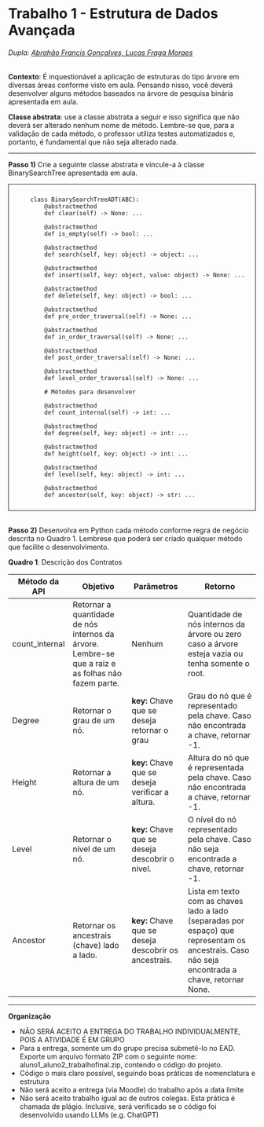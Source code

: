 # Trabalho 1 -  Estrutura de Dados Avançada
<h6>
    Dupla:
    <a href="https://github.com/strLuckyyy" target="_blank">Abrahão Francis Gonçalves, </a>
    <a href="https://github.com/TheGamesModafoca" target="_blank">Lucas Fraga Moraes</a>    
</h6>

**Contexto**: É inquestionável a aplicação de estruturas do tipo árvore em diversas áreas conforme visto em
aula. Pensando nisso, você deverá desenvolver alguns métodos baseados na árvore de pesquisa binária
apresentada em aula.

**Classe abstrata**: use a classe abstrata a seguir e isso significa que não deverá ser alterado nenhum nome
de método. Lembre-se que, para a validação de cada método, o professor utiliza testes automatizados e,
portanto, é fundamental que não seja alterado nada.

<hr/>

**Passo 1)** Crie a seguinte classe abstrata e vincule-a à classe BinarySearchTree apresentada em aula.

<div style="border: 1px solid; padding: 10px 15px">

```
    class BinarySearchTreeADT(ABC):
        @abstractmethod
        def clear(self) -> None: ...

        @abstractmethod
        def is_empty(self) -> bool: ...

        @abstractmethod
        def search(self, key: object) -> object: ...

        @abstractmethod
        def insert(self, key: object, value: object) -> None: ...

        @abstractmethod
        def delete(self, key: object) -> bool: ...

        @abstractmethod
        def pre_order_traversal(self) -> None: ...

        @abstractmethod
        def in_order_traversal(self) -> None: ...

        @abstractmethod
        def post_order_traversal(self) -> None: ...

        @abstractmethod
        def level_order_traversal(self) -> None: ...

        # Métodos para desenvolver

        @abstractmethod
        def count_internal(self) -> int: ...

        @abstractmethod
        def degree(self, key: object) -> int: ...

        @abstractmethod
        def height(self, key: object) -> int: ...

        @abstractmethod
        def level(self, key: object) -> int: ...

        @abstractmethod
        def ancestor(self, key: object) -> str: ...

```
</div>
<br/>

**Passo 2)** Desenvolva em Python cada método conforme regra de negócio descrita no Quadro 1. Lembrese que poderá ser criado qualquer método que facilite o desenvolvimento.

**Quadro 1**: Descrição dos Contratos

| Método da API | Objetivo | Parâmetros | Retorno |
| ------------- | -------- | ---------- | ------- |
| count_internal | Retornar a quantidade de nós internos da árvore. Lembre-se que a raiz e as folhas não fazem parte. | Nenhum | Quantidade de nós internos da árvore ou zero caso a árvore esteja vazia ou tenha somente o root. |
| Degree | Retornar o grau de um nó. | **key:** Chave que se deseja retornar o grau | Grau do nó que é representado pela chave. Caso não encontrada a chave, retornar -1. |
| Height | Retornar a altura de um nó. | **key:** Chave que se deseja verificar a altura. | Altura do nó que é representada pela chave. Caso não encontrada a chave, retornar -1. |
| Level | Retornar o nível de um nó. | **key:** Chave que se deseja descobrir o nível. | O nível do nó representado pela chave. Caso não seja encontrada a chave, retornar -1. |
| Ancestor | Retornar os ancestrais (chave) lado a lado. | **key:** Chave que se deseja descobrir os ancestrais. | Lista em texto com as chaves lado a lado (separadas por espaço) que representam os ancestrais. Caso não seja encontrada a chave, retornar None. |

<hr/>

**Organização**

- NÃO SERÁ ACEITO A ENTREGA DO TRABALHO INDIVIDUALMENTE, POIS A ATIVIDADE É EM GRUPO
- Para a entrega, somente um do grupo precisa submetê-lo no EAD. Exporte um arquivo formato ZIP com o seguinte nome: aluno1_aluno2_trabalhofinal.zip, contendo o código do projeto.
- Código o mais claro possível, seguindo boas práticas de nomenclatura e estrutura
- Não será aceito a entrega (via Moodle) do trabalho após a data limite
- Não será aceito trabalho igual ao de outros colegas. Esta prática é chamada de plágio. Inclusive, será verificado se o código foi desenvolvido usando LLMs (e.g. ChatGPT)

